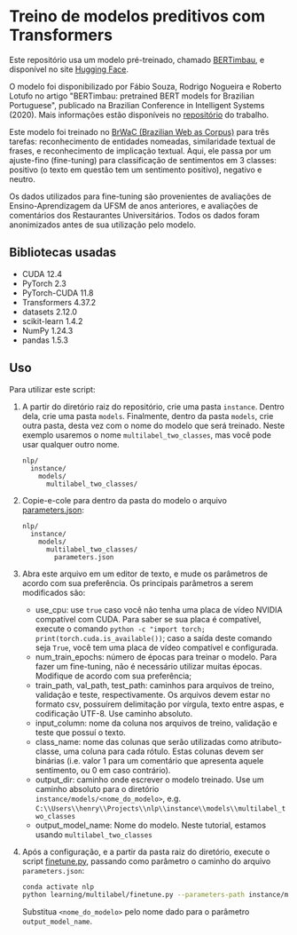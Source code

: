 # Treino de modelos preditivos com Transformers

Este repositório usa um modelo pré-treinado, chamado [BERTimbau](https://huggingface.co/neuralmind/bert-base-portuguese-cased), e disponível no site [Hugging Face](https://huggingface.co/).

O modelo foi disponibilizado por Fábio Souza, Rodrigo Nogueira e Roberto Lotufo no artigo "BERTimbau: pretrained BERT
models for Brazilian Portuguese", publicado na Brazilian Conference in Intelligent Systems (2020). Mais informações
estão disponíveis no [repositório](https://github.com/neuralmind-ai/portuguese-bert/) do trabalho.

Este modelo foi treinado no [BrWaC (Brazilian Web as Corpus)](https://www.researchgate.net/publication/326303825_The_brWaC_Corpus_A_New_Open_Resource_for_Brazilian_Portuguese)
para três tarefas: reconhecimento de entidades nomeadas, similaridade textual de frases, e reconhecimento de implicação
textual. Aqui, ele passa por um ajuste-fino (fine-tuning) para classificação de sentimentos em 3 classes: positivo (o
texto em questão tem um sentimento positivo), negativo e neutro.

Os dados utilizados para fine-tuning são provenientes de avaliações de Ensino-Aprendizagem da UFSM de anos anteriores,
e avaliações de comentários dos Restaurantes Universitários. Todos os dados foram anonimizados antes de sua utilização
pelo modelo.

## Bibliotecas usadas

* CUDA 12.4
* PyTorch 2.3
* PyTorch-CUDA 11.8
* Transformers 4.37.2
* datasets 2.12.0
* scikit-learn 1.4.2
* NumPy 1.24.3
* pandas 1.5.3

## Uso

Para utilizar este script:

1. A partir do diretório raiz do repositório, crie uma pasta `instance`. Dentro dela, crie uma pasta `models`. 
  Finalmente, dentro da pasta `models`, crie outra pasta, desta vez com o nome do modelo que será treinado. Neste 
  exemplo usaremos o nome `multilabel_two_classes`, mas você pode usar qualquer outro nome.

   ```
   nlp/
     instance/
       models/
         multilabel_two_classes/
   ```

2. Copie-e-cole para dentro da pasta do modelo o arquivo [parameters.json](parameters.json):

   ```
   nlp/
     instance/
       models/
         multilabel_two_classes/
           parameters.json
   ```

3. Abra este arquivo em um editor de texto, e mude os parâmetros de acordo com sua preferência. Os principais parâmetros
   a serem modificados são:

   * use_cpu: use `true` caso você não tenha uma placa de vídeo NVIDIA compatível com CUDA. Para saber se sua placa é 
     compatível, execute o comando `python -c "import torch; print(torch.cuda.is_available())`; caso a saída deste 
     comando seja `True`, você tem uma placa de vídeo compatível e configurada.
   * num_train_epochs: número de épocas para treinar o modelo. Para fazer um fine-tuning, não é necessário utilizar 
     muitas épocas. Modifique de acordo com sua preferência;
   * train_path, val_path, test_path: caminhos para arquivos de treino, validação e teste, respectivamente. Os arquivos 
     devem estar no formato csv, possuírem delimitação por vírgula, texto entre aspas, e codificação UTF-8. Use caminho
     absoluto.
   * input_column: nome da coluna nos arquivos de treino, validação e teste que possuí o texto.
   * class_name: nome das colunas que serão utilizadas como atributo-classe, uma coluna para cada rótulo. Estas colunas
     devem ser binárias (i.e. valor 1 para um comentário que apresenta aquele sentimento, ou 0 em caso contrário).
   * output_dir: caminho onde escrever o modelo treinado. Use um caminho absoluto para o diretório 
     `instance/models/<nome_do_modelo>`, e.g. 
     `C:\\Users\\henry\\Projects\\nlp\\instance\\models\\multilabel_two_classes` 
   * output_model_name: Nome do modelo. Neste tutorial, estamos usando `multilabel_two_classes`

4. Após a configuração, e a partir da pasta raiz do diretório, execute o script [finetune.py](finetune.py), 
   passando como parâmetro o caminho do arquivo `parameters.json`:

   ```bash
   conda activate nlp
   python learning/multilabel/finetune.py --parameters-path instance/models/<nome_do_modelo>/parameters.json 
   ```
  
   Substitua `<nome_do_modelo>` pelo nome dado para o parâmetro `output_model_name`.